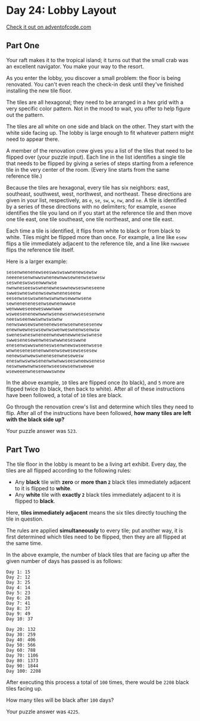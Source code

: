 # Day 24: Lobby Layout

[Check it out on adventofcode.com](https://adventofcode.com/2020/day/24)

## Part One

Your raft makes it to the tropical island; it turns out that the small crab was an excellent navigator. You make your way to the resort.

As you enter the lobby, you discover a small problem: the floor is being renovated. You can't even reach the check-in desk until they've finished installing the new tile floor.

The tiles are all hexagonal; they need to be arranged in a hex grid with a very specific color pattern. Not in the mood to wait, you offer to help figure out the pattern.

The tiles are all white on one side and black on the other. They start with the white side facing up. The lobby is large enough to fit whatever pattern might need to appear there.

A member of the renovation crew gives you a list of the tiles that need to be flipped over (your puzzle input). Each line in the list identifies a single tile that needs to be flipped by giving a series of steps starting from a reference tile in the very center of the room. (Every line starts from the same reference tile.)

Because the tiles are hexagonal, every tile has six neighbors: east, southeast, southwest, west, northwest, and northeast. These directions are given in your list, respectively, as `e`, `se`, `sw`, `w`, `nw`, and `ne`. A tile is identified by a series of these directions with no delimiters; for example, `esenee` identifies the tile you land on if you start at the reference tile and then move one tile east, one tile southeast, one tile northeast, and one tile east.

Each time a tile is identified, it flips from white to black or from black to white. Tiles might be flipped more than once. For example, a line like `esew` flips a tile immediately adjacent to the reference tile, and a line like `nwwswee` flips the reference tile itself.

Here is a larger example:

```plain
sesenwnenenewseeswwswswwnenewsewsw
neeenesenwnwwswnenewnwwsewnenwseswesw
seswneswswsenwwnwse
nwnwneseeswswnenewneswwnewseswneseene
swweswneswnenwsewnwneneseenw
eesenwseswswnenwswnwnwsewwnwsene
sewnenenenesenwsewnenwwwse
wenwwweseeeweswwwnwwe
wsweesenenewnwwnwsenewsenwwsesesenwne
neeswseenwwswnwswswnw
nenwswwsewswnenenewsenwsenwnesesenew
enewnwewneswsewnwswenweswnenwsenwsw
sweneswneswneneenwnewenewwneswswnese
swwesenesewenwneswnwwneseswwne
enesenwswwswneneswsenwnewswseenwsese
wnwnesenesenenwwnenwsewesewsesesew
nenewswnwewswnenesenwnesewesw
eneswnwswnwsenenwnwnwwseeswneewsenese
neswnwewnwnwseenwseesewsenwsweewe
wseweeenwnesenwwwswnew
```

In the above example, `10` tiles are flipped once (to black), and `5` more are flipped twice (to black, then back to white). After all of these instructions have been followed, a total of `10` tiles are black.

Go through the renovation crew's list and determine which tiles they need to flip. After all of the instructions have been followed, **how many tiles are left with the black side up?**

Your puzzle answer was `523`.


## Part Two

The tile floor in the lobby is meant to be a living art exhibit. Every day, the tiles are all flipped according to the following rules:

- Any **black** tile with **zero** or **more than `2`** black tiles immediately adjacent to it is flipped to **white**.
- Any **white** tile with **exactly `2`** black tiles immediately adjacent to it is flipped to **black**.

Here, **tiles immediately adjacent** means the six tiles directly touching the tile in question.

The rules are applied **simultaneously** to every tile; put another way, it is first determined which tiles need to be flipped, then they are all flipped at the same time.

In the above example, the number of black tiles that are facing up after the given number of days has passed is as follows:

```plain
Day 1: 15
Day 2: 12
Day 3: 25
Day 4: 14
Day 5: 23
Day 6: 28
Day 7: 41
Day 8: 37
Day 9: 49
Day 10: 37

Day 20: 132
Day 30: 259
Day 40: 406
Day 50: 566
Day 60: 788
Day 70: 1106
Day 80: 1373
Day 90: 1844
Day 100: 2208
```

After executing this process a total of `100` times, there would be `2208` black tiles facing up.

How many tiles will be black after `100` days?

Your puzzle answer was `4225`.
